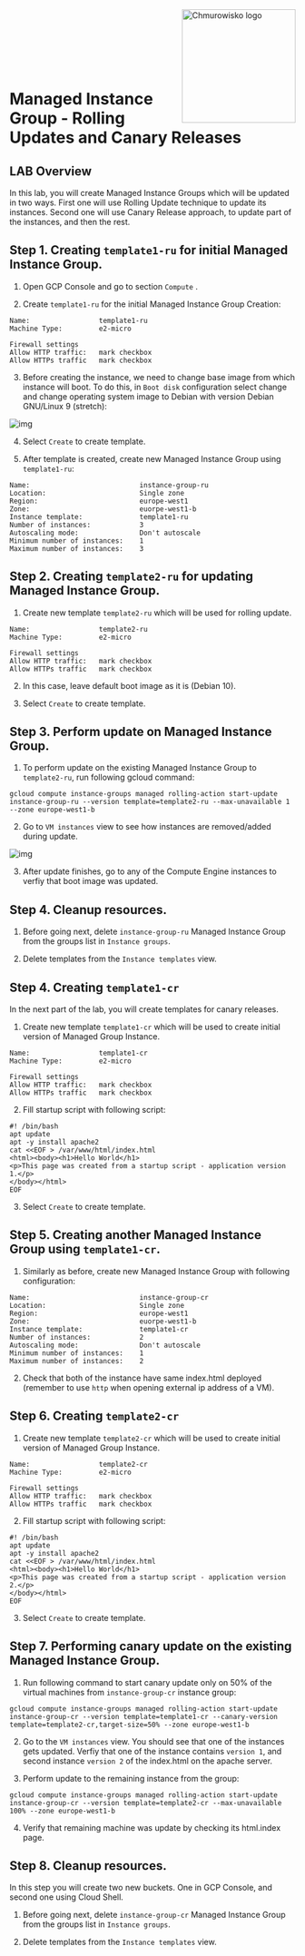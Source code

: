 <img src="../../../img/logo.png" alt="Chmurowisko logo" width="200"  align="right">
<br><br>
<br><br>
<br><br>

# Managed Instance Group - Rolling Updates and Canary Releases

## LAB Overview

In this lab, you will create Managed Instance Groups which will be updated in two ways. First one will use Rolling Update technique to update its instances. Second one will use Canary Release approach, to update part of the instances, and then the rest.


## Step 1. Creating ``template1-ru`` for initial Managed Instance Group.

1. Open GCP Console and go to section ``Compute`` .

2. Create ``template1-ru`` for the initial Managed Instance Group Creation:

```
Name:                 template1-ru
Machine Type:         e2-micro

Firewall settings
Allow HTTP traffic:   mark checkbox
Allow HTTPs traffic   mark checkbox
```

3. Before creating the instance, we need to change base image from which instance will boot. To do this, in ``Boot disk`` configuration select change and change operating system image to Debian with version Debian GNU/Linux 9 (stretch):

![img](./img/boot-image.png)

4. Select ``Create`` to create template.

4. After template is created, create new Managed Instance Group using ``template1-ru``:

```
Name:                           instance-group-ru
Location:                       Single zone
Region:                         europe-west1
Zone:                           euorpe-west1-b
Instance template:              template1-ru
Number of instances:            3
Autoscaling mode:               Don't autoscale
Minimum number of instances:    1
Maximum number of instances:    3
```

## Step 2. Creating ``template2-ru`` for updating Managed Instance Group.

1. Create new template ``template2-ru`` which will be used for rolling update.

```
Name:                 template2-ru
Machine Type:         e2-micro

Firewall settings
Allow HTTP traffic:   mark checkbox
Allow HTTPs traffic   mark checkbox
```

2. In this case, leave default boot image as it is (Debian 10).

3. Select ``Create`` to create template.

## Step 3. Perform update on Managed Instance Group.

1. To perform update on the existing Managed Instance Group to ``template2-ru``, run following gcloud command:

```
gcloud compute instance-groups managed rolling-action start-update instance-group-ru --version template=template2-ru --max-unavailable 1 --zone europe-west1-b
```

2. Go to ``VM instances`` view to see how instances are removed/added during update.

![img](./img/rolling-update.png)

3. After update finishes, go to any of the Compute Engine instances to verfiy that boot image was updated.

## Step 4. Cleanup resources.

1. Before going next, delete ``instance-group-ru`` Managed Instance Group from the groups list in ``Instance groups``.

2. Delete templates from the ``Instance templates`` view.

## Step 4. Creating ``template1-cr``
In the next part of the lab, you will create templates for canary releases.

1. Create new template ``template1-cr`` which will be used to create initial version of Managed Group Instance.

```
Name:                 template1-cr
Machine Type:         e2-micro

Firewall settings
Allow HTTP traffic:   mark checkbox
Allow HTTPs traffic   mark checkbox
```

2. Fill startup script with following script:

```
#! /bin/bash
apt update
apt -y install apache2
cat <<EOF > /var/www/html/index.html
<html><body><h1>Hello World</h1>
<p>This page was created from a startup script - application version 1.</p>
</body></html>
EOF
```

3. Select ``Create`` to create template.

## Step 5. Creating another Managed Instance Group using ``template1-cr``.

1. Similarly as before, create new Managed Instance Group with following configuration:

```
Name:                           instance-group-cr
Location:                       Single zone
Region:                         europe-west1
Zone:                           euorpe-west1-b
Instance template:              template1-cr
Number of instances:            2
Autoscaling mode:               Don't autoscale
Minimum number of instances:    1
Maximum number of instances:    2
```

2. Check that both of the instance have same index.html deployed (remember to use ``http`` when opening external ip address of a VM).

## Step 6. Creating ``template2-cr``

1. Create new template ``template2-cr`` which will be used to create initial version of Managed Group Instance.

```
Name:                 template2-cr
Machine Type:         e2-micro

Firewall settings
Allow HTTP traffic:   mark checkbox
Allow HTTPs traffic   mark checkbox
```

2. Fill startup script with following script:

```
#! /bin/bash
apt update
apt -y install apache2
cat <<EOF > /var/www/html/index.html
<html><body><h1>Hello World</h1>
<p>This page was created from a startup script - application version 2.</p>
</body></html>
EOF
```

3. Select ``Create`` to create template.

## Step 7. Performing canary update on the existing Managed Instance Group.

1. Run following command to start canary update only on 50% of the virtual machines from ``instance-group-cr`` instance group:

```
gcloud compute instance-groups managed rolling-action start-update instance-group-cr --version template=template1-cr --canary-version template=template2-cr,target-size=50% --zone europe-west1-b
```

2. Go to the ``VM instances`` view.  You should see that one of the instances gets updated. Verfiy that one of the instance contains ``version 1``, and second instance ``version 2`` of the index.html on the apache server.

3. Perform update to the remaining instance from the group:

```
gcloud compute instance-groups managed rolling-action start-update instance-group-cr --version template=template2-cr --max-unavailable 100% --zone europe-west1-b
```

4. Verify that remaining machine was update by checking its html.index page.

## Step 8. Cleanup resources.
In this step you will create two new buckets. One in GCP Console, and second one using Cloud Shell.

1. Before going next, delete ``instance-group-cr`` Managed Instance Group from the groups list in ``Instance groups``.

2. Delete templates from the ``Instance templates`` view.